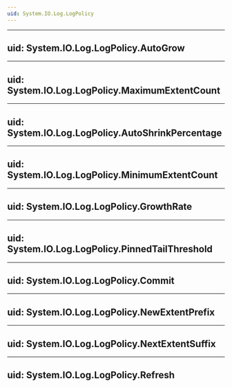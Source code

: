 ```yaml
---
uid: System.IO.Log.LogPolicy
---
```


---
uid: System.IO.Log.LogPolicy.AutoGrow
---

---
uid: System.IO.Log.LogPolicy.MaximumExtentCount
---

---
uid: System.IO.Log.LogPolicy.AutoShrinkPercentage
---

---
uid: System.IO.Log.LogPolicy.MinimumExtentCount
---

---
uid: System.IO.Log.LogPolicy.GrowthRate
---

---
uid: System.IO.Log.LogPolicy.PinnedTailThreshold
---

---
uid: System.IO.Log.LogPolicy.Commit
---

---
uid: System.IO.Log.LogPolicy.NewExtentPrefix
---

---
uid: System.IO.Log.LogPolicy.NextExtentSuffix
---

---
uid: System.IO.Log.LogPolicy.Refresh
---
